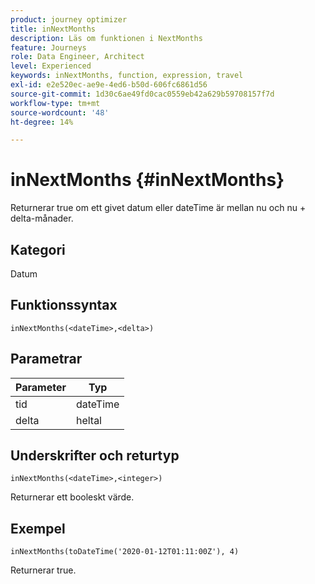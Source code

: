 ```yaml
---
product: journey optimizer
title: inNextMonths
description: Läs om funktionen i NextMonths
feature: Journeys
role: Data Engineer, Architect
level: Experienced
keywords: inNextMonths, function, expression, travel
exl-id: e2e520ec-ae9e-4ed6-b50d-606fc6861d56
source-git-commit: 1d30c6ae49fd0cac0559eb42a629b59708157f7d
workflow-type: tm+mt
source-wordcount: '48'
ht-degree: 14%

---
```


# inNextMonths {#inNextMonths}

Returnerar true om ett givet datum eller dateTime är mellan nu och nu + delta-månader.

## Kategori

Datum

## Funktionssyntax

`inNextMonths(<dateTime>,<delta>)`

## Parametrar

| Parameter | Typ |
|-----------|------------------|
| tid | dateTime |
| delta | heltal |

## Underskrifter och returtyp

`inNextMonths(<dateTime>,<integer>)`

Returnerar ett booleskt värde.

## Exempel

`inNextMonths(toDateTime('2020-01-12T01:11:00Z'), 4)`

Returnerar true.
